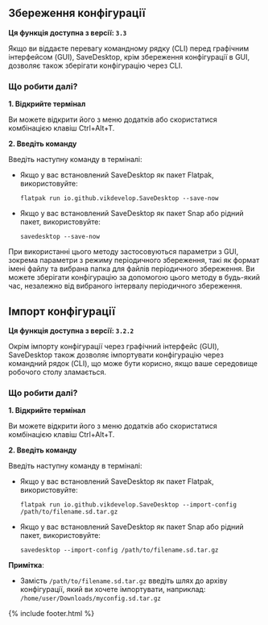 ## Збереження конфігурації

**Ця функція доступна з версії: `3.3`**

Якщо ви віддаєте перевагу командному рядку (CLI) перед графічним інтерфейсом (GUI), SaveDesktop, крім збереження конфігурації в GUI, дозволяє також зберігати конфігурацію через CLI.

### Що робити далі?
**1. Відкрийте термінал**

Ви можете відкрити його з меню додатків або скористатися комбінацією клавіш Ctrl+Alt+T.

**2. Введіть команду**

Введіть наступну команду в терміналі:
- Якщо у вас встановлений SaveDesktop як пакет Flatpak, використовуйте:
     ```
     flatpak run io.github.vikdevelop.SaveDesktop --save-now
     ```
- Якщо у вас встановлений SaveDesktop як пакет Snap або рідний пакет, використовуйте:
     ```
     savedesktop --save-now
     ```

При використанні цього методу застосовуються параметри з GUI, зокрема параметри з режиму періодичного збереження, такі як формат імені файлу та вибрана папка для файлів періодичного збереження. Ви можете зберігати конфігурацію за допомогою цього методу в будь-який час, незалежно від вибраного інтервалу періодичного збереження.

## Імпорт конфігурації

**Ця функція доступна з версії: `3.2.2`**

Окрім імпорту конфігурації через графічний інтерфейс (GUI), SaveDesktop також дозволяє імпортувати конфігурацію через командний рядок (CLI), що може бути корисно, якщо ваше середовище робочого столу зламається.

### Що робити далі?
**1. Відкрийте термінал**

Ви можете відкрити його з меню додатків або скористатися комбінацією клавіш Ctrl+Alt+T.

**2. Введіть команду**

Введіть наступну команду в терміналі:
- Якщо у вас встановлений SaveDesktop як пакет Flatpak, використовуйте:
     ```
     flatpak run io.github.vikdevelop.SaveDesktop --import-config /path/to/filename.sd.tar.gz
     ```
- Якщо у вас встановлений SaveDesktop як пакет Snap або рідний пакет, використовуйте:
     ```
     savedesktop --import-config /path/to/filename.sd.tar.gz
     ```

**Примітка**:
- Замість `/path/to/filename.sd.tar.gz` введіть шлях до архіву конфігурації, який ви хочете імпортувати, наприклад: `/home/user/Downloads/myconfig.sd.tar.gz`

{% include footer.html %}

